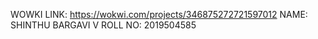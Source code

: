 WOWKI LINK: https://wokwi.com/projects/346875272721597012
NAME: SHINTHU BARGAVI V
ROLL NO: 2019504585
